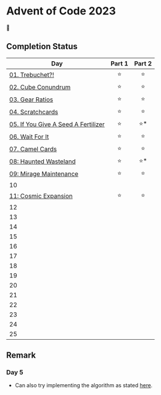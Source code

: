 # Advent of Code 2023

:christmas_tree:

## Completion Status

| Day | Part 1 | Part 2 |
| --- | :---: | :---: |
| [01. Trebuchet?!](https://github.com/tsangsiu/Advent_of_Code/blob/main/2023/Day01/day01.rb) | :star: | :star: |
| [02. Cube Conundrum](https://github.com/tsangsiu/Advent_of_Code/blob/main/2023/Day02/day02.rb) | :star: | :star: |
| [03. Gear Ratios](https://github.com/tsangsiu/Advent_of_Code/blob/main/2023/Day03/day03.rb) | :star: | :star: |
| [04. Scratchcards](https://github.com/tsangsiu/Advent_of_Code/blob/main/2023/Day04/day04.rb) | :star: | :star: |
| [05. If You Give A Seed A Fertilizer](https://github.com/tsangsiu/Advent_of_Code/blob/main/2023/Day05/day05.rb) | :star: | :star:* |
| [06. Wait For It](https://github.com/tsangsiu/Advent_of_Code/blob/main/2023/Day06/day06.rb) | :star: | :star: |
| [07. Camel Cards](https://github.com/tsangsiu/Advent_of_Code/blob/main/2023/Day07/day07.rb) | :star: | :star: |
| [08: Haunted Wasteland](https://github.com/tsangsiu/Advent_of_Code/blob/main/2023/Day08/day08.rb) | :star: | :star:* |
| [09: Mirage Maintenance](https://github.com/tsangsiu/Advent_of_Code/blob/main/2023/Day09/day09.rb) | :star: | :star: |
| 10 | | |
| [11: Cosmic Expansion](https://github.com/tsangsiu/Advent_of_Code/blob/main/2023/Day11/day11.rb) | :star: | :star: |
| 12 | | |
| 13 | | |
| 14 | | |
| 15 | | |
| 16 | | |
| 17 | | |
| 18 | | |
| 19 | | |
| 20 | | |
| 21 | | |
| 22 | | |
| 23 | | |
| 24 | | |
| 25 | | |

## Remark

### Day 5

- Can also try implementing the algorithm as stated [here](https://www.reddit.com/r/adventofcode/comments/18b6wnx/2023_day_5_part_2_for_anyone_whos_reading_the/).
